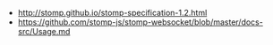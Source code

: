 * http://stomp.github.io/stomp-specification-1.2.html
* https://github.com/stomp-js/stomp-websocket/blob/master/docs-src/Usage.md
